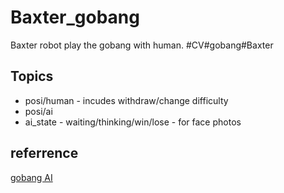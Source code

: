 # Baxter_gobang
Baxter robot play the gobang with human. #CV#gobang#Baxter
## Topics
* posi/human - incudes withdraw/change difficulty
* posi/ai
* ai_state - waiting/thinking/win/lose - for face photos
## referrence
[gobang AI](https://github.com/skywind3000/gobang)
